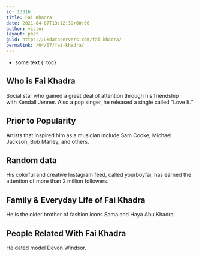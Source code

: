 ```yaml
---
id: 13316
title: Fai Khadra
date: 2021-04-07T13:12:39+00:00
author: victor
layout: post
guid: https://ukdataservers.com/fai-khadra/
permalink: /04/07/fai-khadra/
---
```


* some text
{: toc}


## Who is Fai Khadra



Social star who gained a great deal of attention through his friendship with Kendall Jenner. Also a pop singer, he released a single called &#8220;Love It.&#8221; 

                
                
                
## Prior to Popularity



Artists that inspired him as a musician include Sam Cooke, Michael Jackson, Bob Marley, and others.

                
                
                
## Random data



His colorful and creative Instagram feed, called yourboyfai, has earned the attention of more than 2 million followers.

                
                
                
## Family & Everyday Life of Fai Khadra



He is the older brother of fashion icons Sama and Haya Abu Khadra.

                
                
                
## People Related With Fai Khadra



He dated model Devon Windsor.

                
              
            
          
          
          